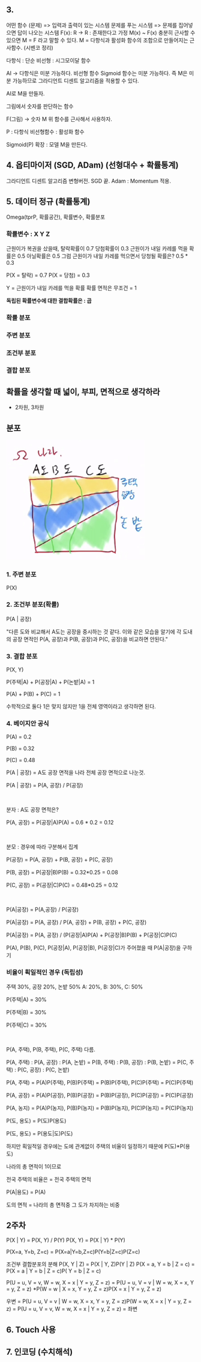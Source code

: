## 3. 
어떤 함수 (문제) => 입력과 출력이 있는 시스템
문제를 푸는 시스템 => 문제를 집어넣으면 답이 나오는 시스템
F(x): R -> R : 존재한다고 가정
M(x) ~ F(x) 충분히 근사할 수 있으면 M = F 라고 말할 수 있다.
M = 다항식과 활성화 함수의 조합으로 만들어지는 근사함수. (시벤코 정리)

다항식 : 단순
비선형 : 시그모이달 함수

AI -> 다항식은 미분 가능하다. 비선형 함수 Sigmoid 함수는 미분 가능하다.
즉 M은 미분 가능하므로 그라디언트 디센트 알고리즘을 적용할 수 있다.

AI로 M을 만들자.

그림에서 숫자를 판단하는 함수

F(그림) -> 숫자
M 위 함수를 근사해서 사용하자.

P : 다항식
비선형함수 : 활성화 함수

Sigmoid(P) 확장 : 모델 M을 만든다.

## 4. 옵티마이저 (SGD, ADam) (선형대수 + 확률통계)
그라디언트 디센트 알고리즘 변형버전.
SGD 끝.
Adam : Momentum 적용.
## 5. 데이터 정규 (확률통계)
Omega(tprP, 확률공간), 확률변수, 확률분포
### 확률변수 : X Y Z

근원이가 복권을 샀을때, 탈락확률이 0.7 당첨확률이 0.3
근원이가 내일 카레를 먹을 확률은 0.5 아닐확률은 0.5
그럼 근원이가 내일 카레를 먹으면서 당청될 확률은? 0.5 * 0.3

P(X = 탈락) = 0.7
P(X = 당첨) = 0.3

Y = 근원이가 내일 카레를 먹을 확률
확률 면적은 무조건 = 1

**독립된 확률변수에 대한 결합확률은 : 곱**

### 확률 분포


### 주변 분포
### 조건부 분포
### 결합 분포

## 확률을 생각할 때 넓이, 부피, 면적으로 생각하라
- 2차원, 3차원

## 분포
![이미지](img.png)

### 1. 주변 분포
P(X)

### 2. 조건부 분포(확률)
P(A | 공장)

"다른 도와 비교해서 A도는 공장을 중시하는 것 같다. 이와 같은 모습을 알기에 각 도내의 공장 면적인 P(A, 공장)과 P(B, 공장)과 P(C, 공장)을 비교하면 안된다."

### 3. 결합 분포
P(X, Y)

P(주택|A) + P(공장|A) + P(논밭|A) = 1

P(A) + P(B) + P(C) = 1

수학적으로 둘다 1은 맞지 않지만 1을 전체 영역이라고 생각하면 된다.

### 4. 베이지안 공식
P(A) = 0.2

P(B) = 0.32

P(C) = 0.48

P(A | 공장) = A도 공장 면적을 나라 전체 공장 면적으로 나눈것.

P(A | 공장) = P(A, 공장) / P(공장)

<br />

분자 : A도 공장 면적은?

P(A, 공장) = P(공장|A)P(A) = 0.6 * 0.2 = 0.12

<br />

분모 : 경우에 따라 구분해서 집계

P(공장) = P(A, 공장) + P(B, 공장) + P(C, 공장)

P(B, 공장) = P(공장|B)P(B) = 0.32*0.25 = 0.08

P(C, 공장) = P(공장|C)P(C) = 0.48*0.25 = 0.12

<br />

P(A|공장) = P(A,공장) / P(공장)

P(A|공장) = P(A, 공장) / P(A, 공장) + P(B, 공장) + P(C, 공장)

P(A|공장) = P(A, 공장) / (P(공장|A)P(A) + P(공장|B)P(B) + P(공장|C)P(C)

P(A), P(B), P(C), P(공장|A), P(공장|B), P(공장|C)가 주어졌을 때
P(A|공장)을 구하기

### 비율이 획일적인 경우 (독립성)
주택 30%, 공장 20%, 논밭 50%
A: 20%, B: 30%, C: 50%

P(주택|A) = 30%

P(주택|B) = 30%

P(주택|C) = 30%

<br />

P(A, 주택), P(B, 주택), P(C, 주택) 다름.

P(A, 주택) : P(A, 공장) : P(A, 논밭) = P(B, 주택) : P(B, 공장) : P(B, 논밭) = P(C, 주택) : P(C, 공장) : P(C, 논밭)

P(A, 주택) = P(A)P(주택), P(B)P(주택) = P(B)P(주택), P(C)P(주택) = P(C)P(주택)

P(A, 공장) = P(A)P(공장), P(B)P(공장) = P(B)P(공장), P(C)P(공장) = P(C)P(공장)

P(A, 농지) = P(A)P(농지), P(B)P(농지) = P(B)P(농지), P(C)P(농지) = P(C)P(농지)


P(도, 용도) = P(도)P(용도)

P(도, 용도) = P(용도|도)P(도)

하지만 획일적일 경우에는 도에 관계없이 주택의 비율이 일정하기 때문에 P(도)*P(용도)

나라의 총 면적이 1이므로

전국 주택의 비율은 = 전국 주택의 면적

P(A|용도) = P(A)

도의 면적 = 나라의 총 면적중 그 도가 차지하는 비중

## 2주차
P(X | Y) = P(X, Y) / P(Y)
P(X, Y) = P(X | Y) * P(Y)

P(X=a, Y=b, Z=c) = P(X=a|Y=b,Z=c)P(Y=b|Z=c)P(Z=c)

조건부 결합분포의 분해
P(X, Y | Z) = P(X | Y, Z)P(Y | Z)
P(X = a, Y = b | Z = c) = P(X = a | Y = b | Z = c)P( Y = b | Z = c)

P(U = u, V = v, W = w, X = x | Y = y, Z = z)
= P(U = u, V = v | W = w, X = x, Y = y, Z = z)
*P(W = w | X = x, Y = y, Z = z)P(X = x | Y = y, Z = z)

우변 = P(U = u, V = v | W = w, X = x, Y = y, Z = z)P(W = w, X = x | Y = y, Z = z)
= P(U = u, V = v, W = w, X = x | Y = y, Z = z) = 좌변

## 6. Touch 사용
## 7. 인코딩 (수치해석)

